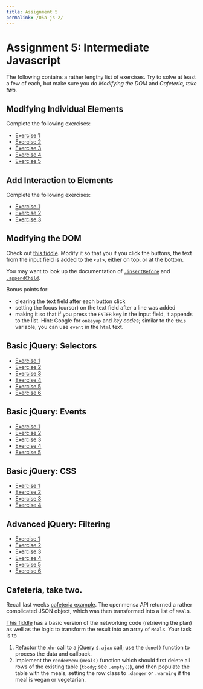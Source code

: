 ```yaml
---
title: Assignment 5
permalink: /05a-js-2/
---
```


# Assignment 5: Intermediate Javascript

The following contains a rather lengthy list of exercises.
Try to solve at least a few of each, but make sure you do _Modifying the DOM_ and _Cafeteria, take two._


## Modifying Individual Elements

Complete the following exercises:
- [Exercise 1](https://www.w3schools.com/js/exercise.asp?filename=exercise_dom_elements1)
- [Exercise 2](https://www.w3schools.com/js/exercise.asp?filename=exercise_dom_elements2)
- [Exercise 3](https://www.w3schools.com/js/exercise.asp?filename=exercise_dom_elements3)
- [Exercise 4](https://www.w3schools.com/js/exercise.asp?filename=exercise_dom_elements4)
- [Exercise 5](https://www.w3schools.com/js/exercise.asp?filename=exercise_dom_elements5)


## Add Interaction to Elements

Complete the following exercises:
- [Exercise 1](https://www.w3schools.com/js/exercise.asp?filename=exercise_dom_events1)
- [Exercise 2](https://www.w3schools.com/js/exercise.asp?filename=exercise_dom_events2)
- [Exercise 3](https://www.w3schools.com/js/exercise.asp?filename=exercise_dom_events3)


## Modifying the DOM

Check out [this fiddle](https://jsfiddle.net/sikoried/co8jtb00/).
Modify it so that you if you click the buttons, the text from the input field is added to the `<ul>`, either on top, or at the bottom.

You may want to look up the documentation of [`.insertBefore`](https://developer.mozilla.org/en-US/docs/Web/API/Node/insertBefore) and [`.appendChild`](https://developer.mozilla.org/en-US/docs/Web/API/Node/appendChild).

Bonus points for:
- clearing the text field after each button click
- setting the focus (cursor) on the text field after a line was added
- making it so that if you press the `ENTER` key in the input field, it appends to the list. 
	Hint: Google for `onkeyup` and _key codes_; similar to the `this` variable, you can use `event` in the `html` text.


## Basic jQuery: Selectors

- [Exercise 1](https://www.w3schools.com/jquery/exercise.asp?filename=exercise_selectors1)
- [Exercise 2](https://www.w3schools.com/jquery/exercise.asp?filename=exercise_selectors2)
- [Exercise 3](https://www.w3schools.com/jquery/exercise.asp?filename=exercise_selectors3)
- [Exercise 4](https://www.w3schools.com/jquery/exercise.asp?filename=exercise_selectors4)
- [Exercise 5](https://www.w3schools.com/jquery/exercise.asp?filename=exercise_selectors5)
- [Exercise 6](https://www.w3schools.com/jquery/exercise.asp?filename=exercise_selectors6)


## Basic jQuery: Events

- [Exercise 1](https://www.w3schools.com/jquery/exercise.asp?filename=exercise_events1)
- [Exercise 2](https://www.w3schools.com/jquery/exercise.asp?filename=exercise_events2)
- [Exercise 3](https://www.w3schools.com/jquery/exercise.asp?filename=exercise_events3)
- [Exercise 4](https://www.w3schools.com/jquery/exercise.asp?filename=exercise_events4)
- [Exercise 5](https://www.w3schools.com/jquery/exercise.asp?filename=exercise_events5)


## Basic jQuery: CSS

- [Exercise 1](https://www.w3schools.com/jquery/exercise.asp?filename=exercise_css1)
- [Exercise 2](https://www.w3schools.com/jquery/exercise.asp?filename=exercise_css2)
- [Exercise 3](https://www.w3schools.com/jquery/exercise.asp?filename=exercise_css3)
- [Exercise 4](https://www.w3schools.com/jquery/exercise.asp?filename=exercise_css4)


## Advanced jQuery: Filtering

- [Exercise 1](https://www.w3schools.com/jquery/exercise.asp?filename=exercise_filtering1)
- [Exercise 2](https://www.w3schools.com/jquery/exercise.asp?filename=exercise_filtering2)
- [Exercise 3](https://www.w3schools.com/jquery/exercise.asp?filename=exercise_filtering3)
- [Exercise 4](https://www.w3schools.com/jquery/exercise.asp?filename=exercise_filtering4)
- [Exercise 5](https://www.w3schools.com/jquery/exercise.asp?filename=exercise_filtering5)
- [Exercise 6](https://www.w3schools.com/jquery/exercise.asp?filename=exercise_filtering6)


## Cafeteria, take two.

Recall last weeks [cafeteria example](/04a-js-1/).
The openmensa API returned a rather complicated JSON object, which was then transformed into a list of `Meal`s.

[This fiddle](https://jsfiddle.net/sikoried/Lsb60sg1/) has a basic version of the networking code (retrieving the plan) as well as the logic to transform the result into an array of `Meal`s.
Your task is to

1. Refactor the `xhr` call to a jQuery `$.ajax` call; use the `done()` function to process the data and callback.
2. Implement the `renderMenu(meals)` function which should first delete all rows of the existing table (`tbody`; see `.empty()`), and then populate the table with the meals, setting the row class to `.danger` or `.warning` if the meal is vegan or vegetarian.
